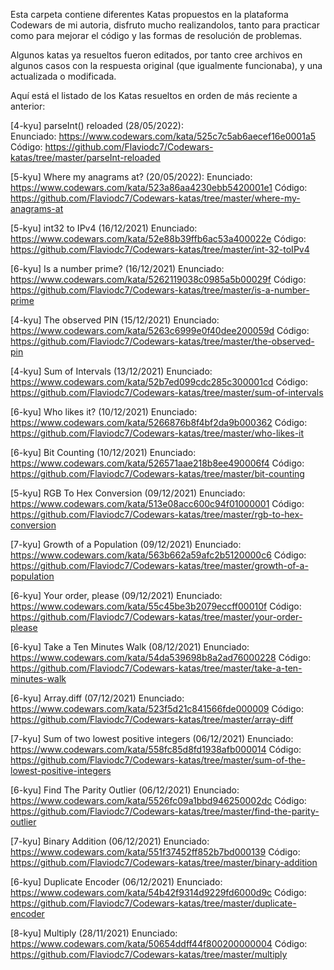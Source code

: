 Esta carpeta contiene diferentes Katas propuestos en la plataforma Codewars de mi autoria, disfruto mucho realizandolos, tanto para practicar como para mejorar el código y las formas de resolución de problemas.

Algunos katas ya resueltos fueron editados, por tanto cree archivos en algunos casos con la respuesta original (que igualmente funcionaba), y una actualizada o modificada.

Aquí está el listado de los Katas resueltos en orden de más reciente a anterior:

[4-kyu] parseInt() reloaded (28/05/2022): <br>
Enunciado: https://www.codewars.com/kata/525c7c5ab6aecef16e0001a5 <br>
Código: https://github.com/Flaviodc7/Codewars-katas/tree/master/parseInt-reloaded

[5-kyu] Where my anagrams at? (20/05/2022):
Enunciado: https://www.codewars.com/kata/523a86aa4230ebb5420001e1
Código: https://github.com/Flaviodc7/Codewars-katas/tree/master/where-my-anagrams-at

[5-kyu] int32 to IPv4 (16/12/2021)
Enunciado: https://www.codewars.com/kata/52e88b39ffb6ac53a400022e
Código: https://github.com/Flaviodc7/Codewars-katas/tree/master/int-32-toIPv4

[6-kyu] Is a number prime? (16/12/2021)
Enunciado: https://www.codewars.com/kata/5262119038c0985a5b00029f
Código: https://github.com/Flaviodc7/Codewars-katas/tree/master/is-a-number-prime

[4-kyu] The observed PIN (15/12/2021)
Enunciado: https://www.codewars.com/kata/5263c6999e0f40dee200059d
Código: https://github.com/Flaviodc7/Codewars-katas/tree/master/the-observed-pin

[4-kyu] Sum of Intervals (13/12/2021)
Enunciado: https://www.codewars.com/kata/52b7ed099cdc285c300001cd
Código: https://github.com/Flaviodc7/Codewars-katas/tree/master/sum-of-intervals

[6-kyu] Who likes it? (10/12/2021)
Enunciado: https://www.codewars.com/kata/5266876b8f4bf2da9b000362
Código: https://github.com/Flaviodc7/Codewars-katas/tree/master/who-likes-it

[6-kyu] Bit Counting (10/12/2021)
Enunciado: https://www.codewars.com/kata/526571aae218b8ee490006f4
Código: https://github.com/Flaviodc7/Codewars-katas/tree/master/bit-counting

[5-kyu] RGB To Hex Conversion (09/12/2021)
Enunciado: https://www.codewars.com/kata/513e08acc600c94f01000001
Código: https://github.com/Flaviodc7/Codewars-katas/tree/master/rgb-to-hex-conversion

[7-kyu] Growth of a Population (09/12/2021)
Enunciado: https://www.codewars.com/kata/563b662a59afc2b5120000c6
Código: https://github.com/Flaviodc7/Codewars-katas/tree/master/growth-of-a-population

[6-kyu] Your order, please (09/12/2021)
Enunciado: https://www.codewars.com/kata/55c45be3b2079eccff00010f
Código: https://github.com/Flaviodc7/Codewars-katas/tree/master/your-order-please

[6-kyu] Take a Ten Minutes Walk (08/12/2021)
Enunciado: https://www.codewars.com/kata/54da539698b8a2ad76000228
Código: https://github.com/Flaviodc7/Codewars-katas/tree/master/take-a-ten-minutes-walk

[6-kyu] Array.diff (07/12/2021)
Enunciado: https://www.codewars.com/kata/523f5d21c841566fde000009
Código: https://github.com/Flaviodc7/Codewars-katas/tree/master/array-diff

[7-kyu] Sum of two lowest positive integers (06/12/2021)
Enunciado: https://www.codewars.com/kata/558fc85d8fd1938afb000014
Código: https://github.com/Flaviodc7/Codewars-katas/tree/master/sum-of-the-lowest-positive-integers

[6-kyu] Find The Parity Outlier (06/12/2021)
Enunciado: https://www.codewars.com/kata/5526fc09a1bbd946250002dc
Código: https://github.com/Flaviodc7/Codewars-katas/tree/master/find-the-parity-outlier

[7-kyu] Binary Addition (06/12/2021)
Enunciado: https://www.codewars.com/kata/551f37452ff852b7bd000139
Código: https://github.com/Flaviodc7/Codewars-katas/tree/master/binary-addition

[6-kyu] Duplicate Encoder (06/12/2021)
Enunciado: https://www.codewars.com/kata/54b42f9314d9229fd6000d9c
Código: https://github.com/Flaviodc7/Codewars-katas/tree/master/duplicate-encoder

[8-kyu] Multiply (28/11/2021)
Enunciado: https://www.codewars.com/kata/50654ddff44f800200000004
Código: https://github.com/Flaviodc7/Codewars-katas/tree/master/multiply
